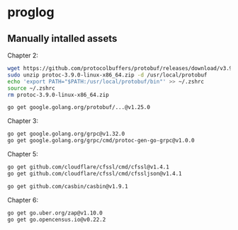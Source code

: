 # proglog

## Manually intalled assets

Chapter 2:

```sh
wget https://github.com/protocolbuffers/protobuf/releases/download/v3.9.0/protoc-3.9.0-linux-x86_64.zip
sudo unzip protoc-3.9.0-linux-x86_64.zip -d /usr/local/protobuf
echo 'export PATH="$PATH:/usr/local/protobuf/bin"' >> ~/.zshrc
source ~/.zshrc
rm protoc-3.9.0-linux-x86_64.zip
```

```sh
go get google.golang.org/protobuf/...@v1.25.0
```

Chapter 3:

```sh
go get google.golang.org/grpc@v1.32.0
go get google.golang.org/grpc/cmd/protoc-gen-go-grpc@v1.0.0
```

Chapter 5:

```sh
go get github.com/cloudflare/cfssl/cmd/cfssl@v1.4.1
go get github.com/cloudflare/cfssl/cmd/cfssljson@v1.4.1
```

```sh
go get github.com/casbin/casbin@v1.9.1
```

Chapter 6:

```sh
go get go.uber.org/zap@v1.10.0
go get go.opencensus.io@v0.22.2
```
